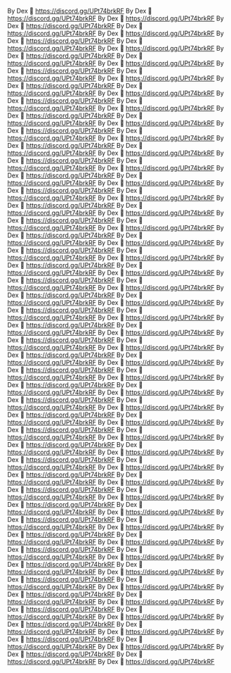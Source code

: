 By Dex 👑
https://discord.gg/UPt74brkRF
By Dex 👑
https://discord.gg/UPt74brkRF
By Dex 👑
https://discord.gg/UPt74brkRF
By Dex 👑
https://discord.gg/UPt74brkRF
By Dex 👑
https://discord.gg/UPt74brkRF
By Dex 👑
https://discord.gg/UPt74brkRF
By Dex 👑
https://discord.gg/UPt74brkRF
By Dex 👑
https://discord.gg/UPt74brkRF
By Dex 👑
https://discord.gg/UPt74brkRF
By Dex 👑
https://discord.gg/UPt74brkRF
By Dex 👑
https://discord.gg/UPt74brkRF
By Dex 👑
https://discord.gg/UPt74brkRF
By Dex 👑
https://discord.gg/UPt74brkRF
By Dex 👑
https://discord.gg/UPt74brkRF
By Dex 👑
https://discord.gg/UPt74brkRF
By Dex 👑
https://discord.gg/UPt74brkRF
By Dex 👑
https://discord.gg/UPt74brkRF
By Dex 👑
https://discord.gg/UPt74brkRF
By Dex 👑
https://discord.gg/UPt74brkRF
By Dex 👑
https://discord.gg/UPt74brkRF
By Dex 👑
https://discord.gg/UPt74brkRF
By Dex 👑
https://discord.gg/UPt74brkRF
By Dex 👑
https://discord.gg/UPt74brkRF
By Dex 👑
https://discord.gg/UPt74brkRF
By Dex 👑
https://discord.gg/UPt74brkRF
By Dex 👑
https://discord.gg/UPt74brkRF
By Dex 👑
https://discord.gg/UPt74brkRF
By Dex 👑
https://discord.gg/UPt74brkRF
By Dex 👑
https://discord.gg/UPt74brkRF
By Dex 👑
https://discord.gg/UPt74brkRF
By Dex 👑
https://discord.gg/UPt74brkRF
By Dex 👑
https://discord.gg/UPt74brkRF
By Dex 👑
https://discord.gg/UPt74brkRF
By Dex 👑
https://discord.gg/UPt74brkRF
By Dex 👑
https://discord.gg/UPt74brkRF
By Dex 👑
https://discord.gg/UPt74brkRF
By Dex 👑
https://discord.gg/UPt74brkRF
By Dex 👑
https://discord.gg/UPt74brkRF
By Dex 👑
https://discord.gg/UPt74brkRF
By Dex 👑
https://discord.gg/UPt74brkRF
By Dex 👑
https://discord.gg/UPt74brkRF
By Dex 👑
https://discord.gg/UPt74brkRF
By Dex 👑
https://discord.gg/UPt74brkRF
By Dex 👑
https://discord.gg/UPt74brkRF
By Dex 👑
https://discord.gg/UPt74brkRF
By Dex 👑
https://discord.gg/UPt74brkRF
By Dex 👑
https://discord.gg/UPt74brkRF
By Dex 👑
https://discord.gg/UPt74brkRF
By Dex 👑
https://discord.gg/UPt74brkRF
By Dex 👑
https://discord.gg/UPt74brkRF
By Dex 👑
https://discord.gg/UPt74brkRF
By Dex 👑
https://discord.gg/UPt74brkRF
By Dex 👑
https://discord.gg/UPt74brkRF
By Dex 👑
https://discord.gg/UPt74brkRF
By Dex 👑
https://discord.gg/UPt74brkRF
By Dex 👑
https://discord.gg/UPt74brkRF
By Dex 👑
https://discord.gg/UPt74brkRF
By Dex 👑
https://discord.gg/UPt74brkRF
By Dex 👑
https://discord.gg/UPt74brkRF
By Dex 👑
https://discord.gg/UPt74brkRF
By Dex 👑
https://discord.gg/UPt74brkRF
By Dex 👑
https://discord.gg/UPt74brkRF
By Dex 👑
https://discord.gg/UPt74brkRF
By Dex 👑
https://discord.gg/UPt74brkRF
By Dex 👑
https://discord.gg/UPt74brkRF
By Dex 👑
https://discord.gg/UPt74brkRF
By Dex 👑
https://discord.gg/UPt74brkRF
By Dex 👑
https://discord.gg/UPt74brkRF
By Dex 👑
https://discord.gg/UPt74brkRF
By Dex 👑
https://discord.gg/UPt74brkRF
By Dex 👑
https://discord.gg/UPt74brkRF
By Dex 👑
https://discord.gg/UPt74brkRF
By Dex 👑
https://discord.gg/UPt74brkRF
By Dex 👑
https://discord.gg/UPt74brkRF
By Dex 👑
https://discord.gg/UPt74brkRF
By Dex 👑
https://discord.gg/UPt74brkRF
By Dex 👑
https://discord.gg/UPt74brkRF
By Dex 👑
https://discord.gg/UPt74brkRF
By Dex 👑
https://discord.gg/UPt74brkRF
By Dex 👑
https://discord.gg/UPt74brkRF
By Dex 👑
https://discord.gg/UPt74brkRF
By Dex 👑
https://discord.gg/UPt74brkRF
By Dex 👑
https://discord.gg/UPt74brkRF
By Dex 👑
https://discord.gg/UPt74brkRF
By Dex 👑
https://discord.gg/UPt74brkRF
By Dex 👑
https://discord.gg/UPt74brkRF
By Dex 👑
https://discord.gg/UPt74brkRF
By Dex 👑
https://discord.gg/UPt74brkRF
By Dex 👑
https://discord.gg/UPt74brkRF
By Dex 👑
https://discord.gg/UPt74brkRF
By Dex 👑
https://discord.gg/UPt74brkRF
By Dex 👑
https://discord.gg/UPt74brkRF
By Dex 👑
https://discord.gg/UPt74brkRF
By Dex 👑
https://discord.gg/UPt74brkRF
By Dex 👑
https://discord.gg/UPt74brkRF
By Dex 👑
https://discord.gg/UPt74brkRF
By Dex 👑
https://discord.gg/UPt74brkRF
By Dex 👑
https://discord.gg/UPt74brkRF
By Dex 👑
https://discord.gg/UPt74brkRF
By Dex 👑
https://discord.gg/UPt74brkRF
By Dex 👑
https://discord.gg/UPt74brkRF
By Dex 👑
https://discord.gg/UPt74brkRF
By Dex 👑
https://discord.gg/UPt74brkRF
By Dex 👑
https://discord.gg/UPt74brkRF
By Dex 👑
https://discord.gg/UPt74brkRF
By Dex 👑
https://discord.gg/UPt74brkRF
By Dex 👑
https://discord.gg/UPt74brkRF
By Dex 👑
https://discord.gg/UPt74brkRF
By Dex 👑
https://discord.gg/UPt74brkRF
By Dex 👑
https://discord.gg/UPt74brkRF
By Dex 👑
https://discord.gg/UPt74brkRF
By Dex 👑
https://discord.gg/UPt74brkRF
By Dex 👑
https://discord.gg/UPt74brkRF
By Dex 👑
https://discord.gg/UPt74brkRF
By Dex 👑
https://discord.gg/UPt74brkRF
By Dex 👑
https://discord.gg/UPt74brkRF
By Dex 👑
https://discord.gg/UPt74brkRF
By Dex 👑
https://discord.gg/UPt74brkRF
By Dex 👑
https://discord.gg/UPt74brkRF
By Dex 👑
https://discord.gg/UPt74brkRF
By Dex 👑
https://discord.gg/UPt74brkRF
By Dex 👑
https://discord.gg/UPt74brkRF
By Dex 👑
https://discord.gg/UPt74brkRF
By Dex 👑
https://discord.gg/UPt74brkRF
By Dex 👑
https://discord.gg/UPt74brkRF
By Dex 👑
https://discord.gg/UPt74brkRF
By Dex 👑
https://discord.gg/UPt74brkRF
By Dex 👑
https://discord.gg/UPt74brkRF
By Dex 👑
https://discord.gg/UPt74brkRF
By Dex 👑
https://discord.gg/UPt74brkRF
By Dex 👑
https://discord.gg/UPt74brkRF
By Dex 👑
https://discord.gg/UPt74brkRF